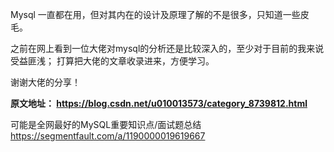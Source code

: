 
Mysql 一直都在用，但对其内在的设计及原理了解的不是很多，只知道一些皮毛。

之前在网上看到一位大佬对mysql的分析还是比较深入的，至少对于目前的我来说受益匪浅；
打算把大佬的文章收录进来，方便学习。


谢谢大佬的分享！

**原文地址： https://blog.csdn.net/u010013573/category_8739812.html**

可能是全网最好的MySQL重要知识点/面试题总结
https://segmentfault.com/a/1190000019619667


<!--
## mysql的事务

### 事务的特性

### 事务的实现

## mysql的锁

## mysql 集群
-->